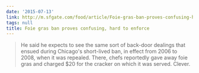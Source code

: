 ```yaml
---
date: '2015-07-13'
link: http://m.sfgate.com/food/article/Foie-gras-ban-proves-confusing-hard-to-enforce-3676731.php
tags: null
title: Foie gras ban proves confusing, hard to enforce
---
```


>He said he expects to see the same sort of back-door dealings that ensued during Chicago's short-lived ban, in effect from 2006 to 2008, when it was repealed. There, chefs reportedly gave away foie gras and charged $20 for the cracker on which it was served. Clever.
